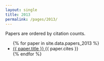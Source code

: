 ```yaml
---
layout: single
title: 2013
permalink: /pages/2013/
---
```


<span>Papers are ordered by citation counts.</span>

<ul>
    {% for paper in site.data.papers_2013 %}
      <li>
        <a href="{{ paper.url }}">
            {{ paper.title }}
        </a> {{ paper.cites }}
      </li>
    {% endfor %}
</ul>
